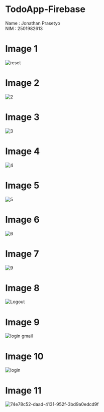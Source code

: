 # TodoApp-Firebase
Name : Jonathan Prasetyo                                                                                                                                               
NIM : 2501982613

# Image 1 
![reset](https://user-images.githubusercontent.com/91464711/226501337-8dedd9f7-16b1-4d91-93a0-b5c2598f772a.PNG)
# Image 2 
![2](https://user-images.githubusercontent.com/91464711/226500838-05714a32-d4e5-40df-9703-21d30e500a4e.PNG)
# Image 3
![3](https://user-images.githubusercontent.com/91464711/226500849-0c8eada2-4f74-42bb-a740-4428ffc99e61.PNG)
# Image 4
![4](https://user-images.githubusercontent.com/91464711/226500870-fd4861d2-2e6b-482e-b663-a501db724169.PNG)
# Image 5
![5](https://user-images.githubusercontent.com/91464711/226500899-239e357d-ddd1-4aea-a14d-ea9e721c1391.PNG)
# Image 6
![6](https://user-images.githubusercontent.com/91464711/226500922-a2083de9-657f-445e-b86f-c4fd3e1e486f.PNG)
# Image 7
![9](https://user-images.githubusercontent.com/91464711/226500969-6bbe5b16-de71-4d8e-b076-44b04b6e0b1e.PNG)
# Image 8
![Logout](https://user-images.githubusercontent.com/91464711/226501368-9013af6f-dcb6-486d-bd47-8b7fa81830f5.PNG)
# Image 9 
![login gmail](https://user-images.githubusercontent.com/91464711/226501006-2e3bb8b4-3812-480a-9332-9d58cace21dd.PNG)
# Image 10 
![login](https://user-images.githubusercontent.com/91464711/226501032-6756378d-324e-47bc-8f8f-ec82db44184b.PNG)
# Image 11
![74e78c52-daad-4131-952f-3bd9a0edcd9f](https://user-images.githubusercontent.com/91464711/226501852-be419d91-fcdd-4bf1-8266-dd6d099290ff.jpg)
